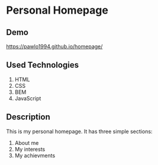 # Personal Homepage
## Demo
https://pawlo1994.github.io/homepage/
## Used Technologies
1. HTML
2. CSS
3. BEM
4. JavaScript
## Description
This is my personal homepage.
It has three simple sections:
1. About me
2. My interests
3. My achievments